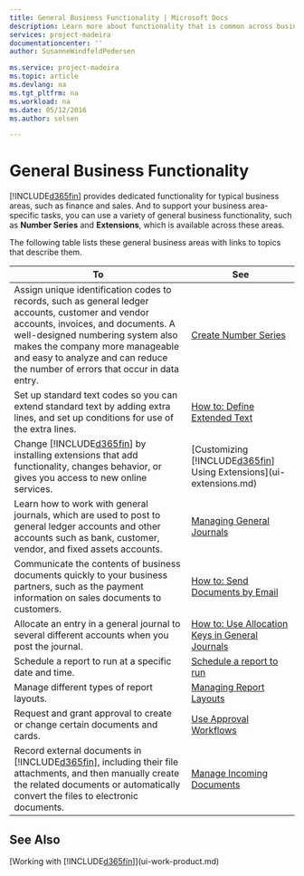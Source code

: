 ```yaml
---
title: General Business Functionality | Microsoft Docs
description: Learn more about functionality that is common across business areas in Dynamics 365 for Financials
services: project-madeira
documentationcenter: ''
author: SusanneWindfeldPedersen

ms.service: project-madeira
ms.topic: article
ms.devlang: na
ms.tgt_pltfrm: na
ms.workload: na
ms.date: 05/12/2016
ms.author: solsen

---
```

# General Business Functionality
[!INCLUDE[d365fin](includes/d365fin_md.md)] provides dedicated functionality for typical business areas, such as finance and sales. And to support your business area-specific tasks, you can use a variety of general business functionality, such as **Number Series** and **Extensions**, which is available across these areas.

The following table lists these general business areas with links to topics that describe them.

| To | See |
| --- | --- |
| Assign unique identification codes to records, such as general ledger accounts, customer and vendor accounts, invoices, and documents. A well-designed numbering system also makes the company more manageable and easy to analyze and can reduce the number of errors that occur in data entry. |[Create Number Series](ui-create-number-series.md) |
| Set up standard text codes so you can extend standard text by adding extra lines, and set up conditions for use of the extra lines. |[How to: Define Extended Text](ui-how-define-ext-text.md) |
| Change [!INCLUDE[d365fin](includes/d365fin_md.md)] by installing extensions that add functionality, changes behavior, or gives you access to new online services. |[Customizing [!INCLUDE[d365fin](includes/d365fin_md.md)] Using Extensions](ui-extensions.md) |
| Learn how to work with general journals, which are used to post to general ledger accounts and other accounts such as bank, customer, vendor, and fixed assets accounts. |[Managing General Journals](ui-work-general-journals.md) |
| Communicate the contents of business documents quickly to your business partners, such as the payment information on sales documents to customers. |[How to: Send Documents by Email](ui-how-send-documents-email.md) |
| Allocate an entry in a general journal to several different accounts when you post the journal. |[How to: Use Allocation Keys in General Journals](ui-how-use-allocation-keys-general-journals.md) |
| Schedule a report to run at a specific date and time. |[Schedule a report to run](ui-schedule-report.md) |
| Manage different types of report layouts. |[Managing Report Layouts](ui-manage-report-layouts.md) |
| Request and grant approval to create or change certain documents and cards. |[Use Approval Workflows](across-how-use-approval-workflows.md) |
| Record external documents in [!INCLUDE[d365fin](includes/d365fin_md.md)], including their file attachments, and then manually create the related documents or automatically convert the files to electronic documents. |[Manage Incoming Documents](across-income-documents.md) |

## See Also
[Working with [!INCLUDE[d365fin](includes/d365fin_md.md)]](ui-work-product.md)
